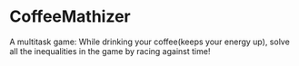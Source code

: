 CoffeeMathizer
==============

A multitask game: While drinking your coffee(keeps your energy up), solve all the inequalities in the game by racing against time!
